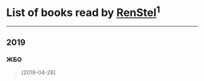 # List of books read by [RenStel](https://plus.google.com/u/0/112563761151554776409/)<sup>1</sup>
---

## 2019

### ЖБО
> [2019-04-28] 



